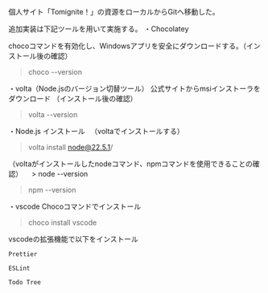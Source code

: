 個人サイト「Tomignite！」の資源をローカルからGitへ移動した。

追加実装は下記ツールを用いて実施する。
・Chocolatey

  chocoコマンドを有効化し、Windowsアプリを安全にダウンロードする。（インストール後の確認） 
   > choco --version

・volta（Node.jsのバージョン切替ツール）
  公式サイトからmsiインストーラをダウンロード
  （インストール後の確認）  
  > volta --version

・Node.js インストール
　（voltaでインストールする）
   > volta install node@22.5.1/

（voltaがインストールしたnodeコマンド、npmコマンドを使用できることの確認）
 　> node --version
   > npm --version

・vscode
  Chocoコマンドでインストール
  > choco install vscode
  
  vscodeの拡張機能で以下をインストール
  
    Prettier
    
    ESLint
    
    Todo Tree
